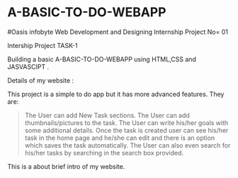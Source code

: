 # A-BASIC-TO-DO-WEBAPP

#Oasis infobyte Web Development and Designing Internship Project No= 01

Intership Project TASK-1

Building a basic A-BASIC-TO-DO-WEBAPP using HTML,CSS and JASVASCIPT .

Details of my website :

This project is a simple to do app but it has more advanced features. They are:
>The User can add New Task sections. 
>The User can add thumbnails/pictures to the task.
>The User can write his/her goals with some additional details.
>Once the task is created user can see his/her task in the home page and he/she can edit and there is an option which saves the task automatically.
>The User can also even search for his/her tasks by searching in the search box provided.

This is a about brief intro of my website.
